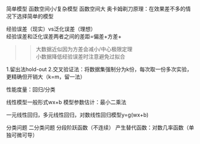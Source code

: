 简单模型 函数空间小/复杂模型 函数空间大
奥卡姆剃刀原理：在效果差不多的情况下选择简单的模型

经验误差（现实）vs泛化误差（理想）  
经验误差和泛化误差两者之间的差距=偏差+方差+  
>>大数据近似因为方差会减小/中心极限定理    
>>小数据降低经验误差时注意避免过拟合     

1.留出法hold-out
2.交叉验证法：将数据集强制分为k份，每次取一份多次实验，更精确但开销大（k=m，留一法）

性能度量：回归/分类

线性模型一般形式wx+b
模型参数估计：最小二乘法

一元线性回归，多元线性回归，对数线性回归模型y=g(wx+b)


分类问题
二分类问题
分段阶跃函数（不连续）
产生替代函数：对数几率函数（单独可微可导）
